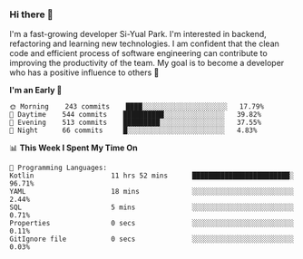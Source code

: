 ### Hi there 👋


I'm a fast-growing developer Si-Yual Park. I'm interested in backend, refactoring and learning new technologies. I am confident that the clean code and efficient process of software engineering can contribute to improving the productivity of the team. My goal is to become a developer who has a positive influence to others 🔭

<!--START_SECTION:waka-->
**I'm an Early 🐤** 

```text
🌞 Morning    243 commits    ████░░░░░░░░░░░░░░░░░░░░░   17.79% 
🌆 Daytime    544 commits    ██████████░░░░░░░░░░░░░░░   39.82% 
🌃 Evening    513 commits    █████████░░░░░░░░░░░░░░░░   37.55% 
🌙 Night      66 commits     █░░░░░░░░░░░░░░░░░░░░░░░░   4.83%

```


📊 **This Week I Spent My Time On** 

```text
💬 Programming Languages: 
Kotlin                   11 hrs 52 mins      ████████████████████████░   96.71% 
YAML                     18 mins             ░░░░░░░░░░░░░░░░░░░░░░░░░   2.44% 
SQL                      5 mins              ░░░░░░░░░░░░░░░░░░░░░░░░░   0.71% 
Properties               0 secs              ░░░░░░░░░░░░░░░░░░░░░░░░░   0.11% 
GitIgnore file           0 secs              ░░░░░░░░░░░░░░░░░░░░░░░░░   0.03%

```


<!--END_SECTION:waka-->

